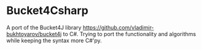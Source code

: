 # Bucket4Csharp
A port of the Bucket4J library https://github.com/vladimir-bukhtoyarov/bucket4j to C#. Trying to port the functionality and algorithms while keeping the syntax more C#'py.
